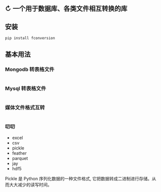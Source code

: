 ## ↻ 一个用于数据库、各类文件相互转换的库

## 安装
```shell
pip install fconversion
```

## 基本用法

### Mongodb 转表格文件
```python

```
### Mysql 转表格文件
```python

```
### 媒体文件格式互转
```python

```

### 叨叨

- excel 
- csv 
- pickle 
- feather 
- parquet 
- jay 
- hdf5 

Pickle 是 Python 序列化数据的一种文件格式,
它把数据转成二进制进行存储。从而大大减少的读写时间。



